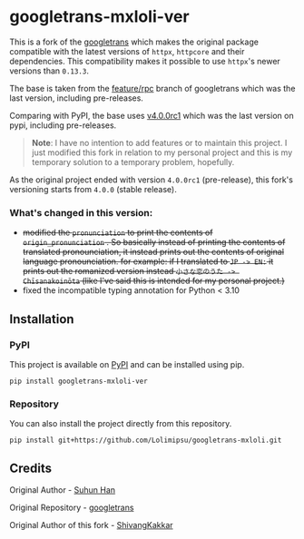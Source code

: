 # googletrans-mxloli-ver

This is a fork of the [googletrans](https://github.com/ssut/py-googletrans) which makes the original package compatible with the latest versions of `httpx`, `httpcore` and their dependencies. This compatibility makes it possible to use `httpx`'s newer versions than `0.13.3`.

The base is taken from the [feature/rpc](https://github.com/ssut/py-googletrans/tree/feature/rpc) branch of googletrans which was the last version, including pre-releases.

Comparing with PyPI, the base uses [v4.0.0rc1](https://pypi.org/project/googletrans/4.0.0rc1/) which was the last version on pypi, including pre-releases.

> **Note**: I have no intention to add features or to maintain this project. I just modified this fork in relation to my personal project and this is my temporary solution to a temporary problem, hopefully.

As the original project ended with version `4.0.0rc1` (pre-release), this fork's versioning starts from `4.0.0` (stable release).

### What's changed in this version:
- ~~modified the `pronunciation` to print the contents of `origin_pronunciation` . So basically instead of printing the contents of translated pronounciation, it instead prints out the contents of original language pronounciation. for example: if I translated to `JP -> EN:` it prints out the romanized version instead `小さな恋のうた -> Chīsanakoinōta` (like I've said this is intended for my personal project.)~~
- fixed the incompatible typing annotation for Python < 3.10 

## Installation

### PyPI

This project is available on [PyPI](https://pypi.org/project/googletrans-mxloli-ver) and can be installed using pip.

```shell
pip install googletrans-mxloli-ver
```

### Repository

You can also install the project directly from this repository.

```shell
pip install git+https://github.com/Lolimipsu/googletrans-mxloli.git
```

## Credits

Original Author - [Suhun Han](https://github.com/ssut)

Original Repository - [googletrans](https://github.com/ssut/py-googletrans)

Original Author of this fork - [ShivangKakkar](https://github.com/ShivangKakkar/googletrans)
